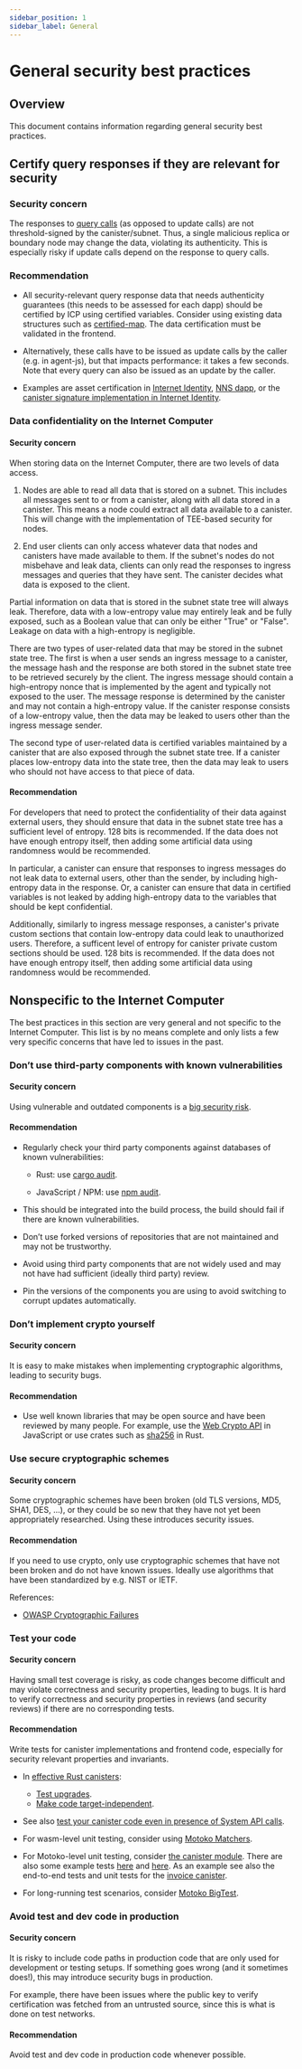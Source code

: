 ```yaml
---
sidebar_position: 1
sidebar_label: General
---
```

# General security best practices

## Overview

This document contains information regarding general security best practices.

## Certify query responses if they are relevant for security

### Security concern

The responses to [query calls](/references/ic-interface-spec.md#https-interface) (as opposed to update calls) are not threshold-signed by the canister/subnet. Thus, a single malicious replica or boundary node may change the data, violating its authenticity. This is especially risky if update calls depend on the response to query calls.

### Recommendation

-   All security-relevant query response data that needs authenticity guarantees (this needs to be assessed for each dapp) should be certified by ICP using certified variables. Consider using existing data structures such as [certified-map](https://github.com/dfinity/cdk-rs/tree/main/library/ic-certified-map). The data certification must be validated in the frontend.

-   Alternatively, these calls have to be issued as update calls by the caller (e.g. in agent-js), but that impacts performance: it takes a few seconds. Note that every query can also be issued as an update by the caller.

-   Examples are asset certification in [Internet Identity](https://github.com/dfinity/internet-identity/blob/b29a6f68bbe5a49d048e12bc7a3263a9f43d080b/src/internet_identity/src/main.rs#L775-L808), [NNS dapp](https://github.com/dfinity/nns-dapp/blob/372c3562127d70c2fde059bc9c268e8ae858583e/rs/src/assets.rs#L121-L145), or the [canister signature implementation in Internet Identity](https://github.com/dfinity/internet-identity/blob/main/src/internet_identity/src/signature_map.rs).

### Data confidentiality on the Internet Computer

#### Security concern

When storing data on the Internet Computer, there are two levels of data access.

1. Nodes are able to read all data that is stored on a subnet. This includes all messages sent to or from a canister, along with all data stored in a canister. This means a node could extract all data available to a canister. This will change with the implementation of TEE-based security for nodes.

2. End user clients can only access whatever data that nodes and canisters have made available to them. If the subnet's nodes do not misbehave and leak data, clients can only read the responses to ingress messages and queries that they have sent. The canister decides what data is exposed to the client. 

Partial information on data that is stored in the subnet state tree will always leak. Therefore, data with a low-entropy value may entirely leak and be fully exposed, such as a Boolean value that can only be either "True" or "False". Leakage on data with a high-entropy is negligible. 

There are two types of user-related data that may be stored in the subnet state tree. The first is when a user sends an ingress message to a canister, the message hash and the response are both stored in the subnet state tree to be retrieved securely by the client. The ingress message should contain a high-entropy nonce that is implemented by the agent and typically not exposed to the user. The message response is determined by the canister and may not contain a high-entropy value. If the canister response consists of a low-entropy value, then the data may be leaked to users other than the ingress message sender. 

The second type of user-related data is certified variables maintained by a canister that are also exposed through the subnet state tree. If a canister places low-entropy data into the state tree, then the data may leak to users who should not have access to that piece of data. 

#### Recommendation 

For developers that need to protect the confidentiality of their data against external users, they should ensure that data in the subnet state tree has a sufficient level of entropy. 128 bits is recommended. If the data does not have enough entropy itself, then adding some artificial data using randomness would be recommended. 

In particular, a canister can ensure that responses to ingress messages do not leak data to external users, other than the sender, by including high-entropy data in the response. Or, a canister can ensure that data in certified variables is not leaked by adding high-entropy data to the variables that should be kept confidential. 

Additionally, similarly to ingress message responses, a canister's private custom sections that contain low-entropy data could leak to unauthorized users. Therefore, a sufficent level of entropy for canister private custom sections should be used. 128 bits is recommended. If the data does not have enough entropy itself, then adding some artificial data using randomness would be recommended. 

## Nonspecific to the Internet Computer

The best practices in this section are very general and not specific to the Internet Computer. This list is by no means complete and only lists a few very specific concerns that have led to issues in the past.

### Don’t use third-party components with known vulnerabilities

#### Security concern

Using vulnerable and outdated components is a [big security risk](https://owasp.org/Top10/A06_2021-Vulnerable_and_Outdated_Components/).

#### Recommendation

-   Regularly check your third party components against databases of known vulnerabilities:

    -   Rust: use [cargo audit](https://crates.io/crates/cargo-audit).

    -   JavaScript / NPM: use [npm audit](https://docs.npmjs.com/cli/v8/commands/npm-audit).

-   This should be integrated into the build process, the build should fail if there are known vulnerabilities.

-   Don’t use forked versions of repositories that are not maintained and may not be trustworthy.

-   Avoid using third party components that are not widely used and may not have had sufficient (ideally third party) review.

-   Pin the versions of the components you are using to avoid switching to corrupt updates automatically.

### Don’t implement crypto yourself

#### Security concern

It is easy to make mistakes when implementing cryptographic algorithms, leading to security bugs.

#### Recommendation

-   Use well known libraries that may be open source and have been reviewed by many people. For example, use the [Web Crypto API](https://developer.mozilla.org/en-US/docs/Web/API/Web_Crypto_API) in JavaScript or use crates such as [sha256](https://crates.io/crates/sha256) in Rust.

### Use secure cryptographic schemes

#### Security concern

Some cryptographic schemes have been broken (old TLS versions, MD5, SHA1, DES, …​), or they could be so new that they have not yet been appropriately researched. Using these introduces security issues.

#### Recommendation

If you need to use crypto, only use cryptographic schemes that have not been broken and do not have known issues. Ideally use algorithms that have been standardized by e.g. NIST or IETF.

References:

-   [OWASP Cryptographic Failures](https://owasp.org/Top10/A02_2021-Cryptographic_Failures/)

### Test your code

#### Security concern

Having small test coverage is risky, as code changes become difficult and may violate correctness and security properties, leading to bugs. It is hard to verify correctness and security properties in reviews (and security reviews) if there are no corresponding tests.

#### Recommendation

Write tests for canister implementations and frontend code, especially for security relevant properties and invariants.

-   In [effective Rust canisters](https://mmapped.blog/posts/01-effective-rust-canisters.html): 
    - [Test upgrades](https://mmapped.blog/posts/01-effective-rust-canisters.html#test-upgrades).
    - [Make code target-independent](https://mmapped.blog/posts/01-effective-rust-canisters.html#target-independent).

-   See also [test your canister code even in presence of System API calls](rust-canister-development-security-best-practices#test-your-canister-code).

-   For wasm-level unit testing, consider using [Motoko Matchers](https://github.com/kritzcreek/motoko-matchers).

-   For Motoko-level unit testing, consider [the canister module](https://kritzcreek.github.io/motoko-matchers/Canister.html). There are also some example tests [here](https://github.com/dfinity/motoko-base/blob/master/test/resultTest.mo) and [here](https://github.com/dfinity/motoko-base/blob/master/test/textTest.mo). As an example see also the end-to-end tests and unit tests for the [invoice canister](https://github.com/dfinity/invoice-canister).

-   For long-running test scenarios, consider [Motoko BigTest](https://github.com/matthewhammer/motoko-bigtest).

### Avoid test and dev code in production

#### Security concern

It is risky to include code paths in production code that are only used for development or testing setups. If something goes wrong (and it sometimes does!), this may introduce security bugs in production.

For example, there have been issues where the public key to verify certification was fetched from an untrusted source, since this is what is done on test networks.

#### Recommendation

Avoid test and dev code in production code whenever possible.
